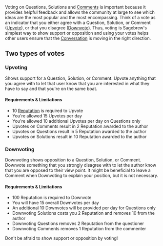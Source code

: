 Voting on Questions, Solutions and [Comments][5] is important because it provides 
helpful feedback and allows the community at large to see which ideas are the 
most popular and the most encompassing. Think of a vote as an indicator that 
you either agree with a Question, Solution, or Comment ([Upvote][1]), or that 
you disagree ([Downvote][2]). Thus, 
voting is Sagebrew's simplest way to show support or opposition and using 
your votes helps other users ensure that the [Conversation][3] is moving 
in the right direction. 

## Two types of votes ##
### Upvoting ###
Shows support for a Question, Solution, or Comment. Upvote anything 
that you agree with to let that user know that 
you are interested in what they have to say and that you're on the same boat.

#### Requirements & Limitations ####
- 10 [Reputation][4] is required to Upvote
- You're allowed 15 Upvotes per day
- You're allowed 10 additional Upvotes per day on Questions only 
- Upvotes on Comments result in 2 Reputation awarded to the author
- Upvotes on Questions result in 5 Reputation awarded to the author
- Upvotes on Solutions result in 10 Reputation awarded to the author

### Downvoting ###
Downvoting shows opposition to a Question, Solution, or Comment. Downvote something 
that you strongly disagree with to let the 
author know that you are opposed to their view point. It might be beneficial to 
leave a Comment when Downvoting to explain your position, but it is not 
necessary. 

#### Requirements & Limitations ####
- 100 Reputation is required to Downvote
- You will have 15 overall Downvotes per day
- An additional 10 Downvotes will be provided per day for Questions only
- Downvoting Solutions costs you 2 Reputation and removes 10 from the author
- Downvoting Questions removes 2 Reputation from the questioner
- Downvoting Comments removes 1 Reputation from the commenter

Don't be afraid to show support or opposition by voting! 


[1]: /help/privileges/upvote/
[2]: /help/privileges/downvote/
[3]: /help/privileges/participate_in_the_conversation/
[4]: /help/reputation/
[5]: /help/privileges/comment/